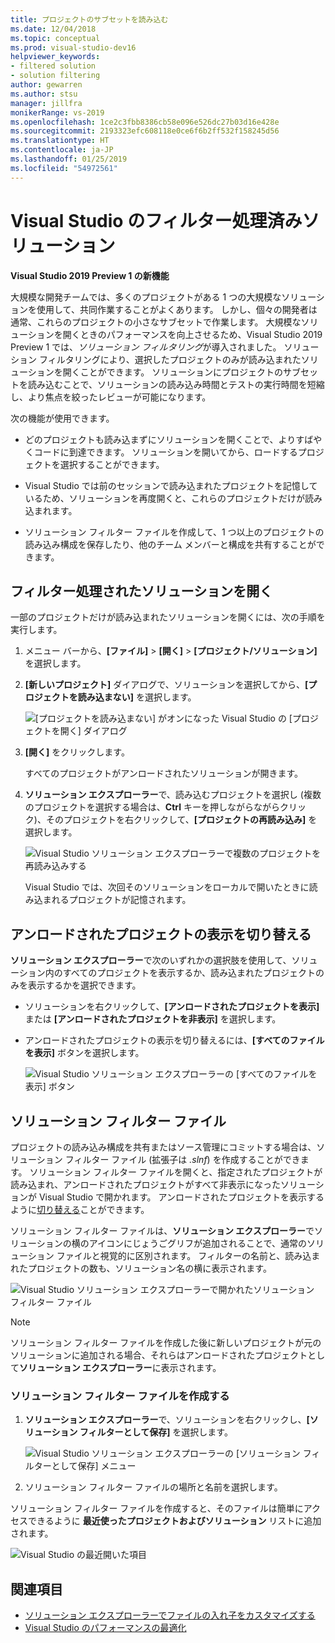 ```yaml
---
title: プロジェクトのサブセットを読み込む
ms.date: 12/04/2018
ms.topic: conceptual
ms.prod: visual-studio-dev16
helpviewer_keywords:
- filtered solution
- solution filtering
author: gewarren
ms.author: stsu
manager: jillfra
monikerRange: vs-2019
ms.openlocfilehash: 1ce2c3fbb8386cb58e096e526dc27b03d16e428e
ms.sourcegitcommit: 2193323efc608118e0ce6f6b2ff532f158245d56
ms.translationtype: HT
ms.contentlocale: ja-JP
ms.lasthandoff: 01/25/2019
ms.locfileid: "54972561"
---
```

# <a name="filtered-solutions-in-visual-studio"></a>Visual Studio のフィルター処理済みソリューション

**Visual Studio 2019 Preview 1 の新機能**

大規模な開発チームでは、多くのプロジェクトがある 1 つの大規模なソリューションを使用して、共同作業することがよくあります。 しかし、個々の開発者は通常、これらのプロジェクトの小さなサブセットで作業します。 大規模なソリューションを開くときのパフォーマンスを向上させるため、Visual Studio 2019 Preview 1 では、*ソリューション フィルタリング*が導入されました。 ソリューション フィルタリングにより、選択したプロジェクトのみが読み込まれたソリューションを開くことができます。 ソリューションにプロジェクトのサブセットを読み込むことで、ソリューションの読み込み時間とテストの実行時間を短縮し、より焦点を絞ったレビューが可能になります。

次の機能が使用できます。

- どのプロジェクトも読み込まずにソリューションを開くことで、よりすばやくコードに到達できます。 ソリューションを開いてから、ロードするプロジェクトを選択することができます。

- Visual Studio では前のセッションで読み込まれたプロジェクトを記憶しているため、ソリューションを再度開くと、これらのプロジェクトだけが読み込まれます。

- ソリューション フィルター ファイルを作成して、1 つ以上のプロジェクトの読み込み構成を保存したり、他のチーム メンバーと構成を共有することができます。

## <a name="open-a-filtered-solution"></a>フィルター処理されたソリューションを開く

一部のプロジェクトだけが読み込まれたソリューションを開くには、次の手順を実行します。

1. メニュー バーから、**[ファイル]** > **[開く]** > **[プロジェクト/ソリューション]** を選択します。

2. **[新しいプロジェクト]** ダイアログで、ソリューションを選択してから、**[プロジェクトを読み込まない]** を選択します。

   ![[プロジェクトを読み込まない] がオンになった Visual Studio の [プロジェクトを開く] ダイアログ](media/filtered-solutions/do-not-load-projects.png)

3. **[開く]** をクリックします。

   すべてのプロジェクトがアンロードされたソリューションが開きます。

4. **ソリューション エクスプローラー**で、読み込むプロジェクトを選択し (複数のプロジェクトを選択する場合は、**Ctrl** キーを押しながらながらクリック)、そのプロジェクトを右クリックして、**[プロジェクトの再読み込み]** を選択します。

   ![Visual Studio ソリューション エクスプローラーで複数のプロジェクトを再読み込みする](media/filtered-solutions/reload-project.png)

   Visual Studio では、次回そのソリューションをローカルで開いたときに読み込まれるプロジェクトが記憶されます。

## <a name="toggle-unloaded-project-visibility"></a>アンロードされたプロジェクトの表示を切り替える

**ソリューション エクスプローラー**で次のいずれかの選択肢を使用して、ソリューション内のすべてのプロジェクトを表示するか、読み込まれたプロジェクトのみを表示するかを選択できます。

- ソリューションを右クリックして、**[アンロードされたプロジェクトを表示]** または **[アンロードされたプロジェクトを非表示]** を選択します。

- アンロードされたプロジェクトの表示を切り替えるには、**[すべてのファイルを表示]** ボタンを選択します。

   ![Visual Studio ソリューション エクスプローラーの [すべてのファイルを表示] ボタン](media/filtered-solutions/show-all-files.PNG)

## <a name="solution-filter-files"></a>ソリューション フィルター ファイル

プロジェクトの読み込み構成を共有またはソース管理にコミットする場合は、ソリューション フィルター ファイル (拡張子は *.slnf*) を作成することができます。 ソリューション フィルター ファイルを開くと、指定されたプロジェクトが読み込まれ、アンロードされたプロジェクトがすべて非表示になったソリューションが Visual Studio で開かれます。 アンロードされたプロジェクトを表示するように[切り替える](#toggle-unloaded-project-visibility)ことができます。

ソリューション フィルター ファイルは、**ソリューション エクスプローラー**でソリューションの横のアイコンにじょうごグリフが追加されることで、通常のソリューション ファイルと視覚的に区別されます。 フィルターの名前と、読み込まれたプロジェクトの数も、ソリューション名の横に表示されます。

![Visual Studio ソリューション エクスプローラーで開かれたソリューション フィルター ファイル](media/filtered-solutions/solution-filter.PNG)

> [!NOTE]
> ソリューション フィルター ファイルを作成した後に新しいプロジェクトが元のソリューションに追加される場合、それらはアンロードされたプロジェクトとして**ソリューション エクスプローラー**に表示されます。

### <a name="create-a-solution-filter-file"></a>ソリューション フィルター ファイルを作成する

1. **ソリューション エクスプローラー**で、ソリューションを右クリックし、**[ソリューション フィルターとして保存]** を選択します。

   ![Visual Studio ソリューション エクスプローラーの [ソリューション フィルターとして保存] メニュー](media/filtered-solutions/save-as-solution-filter.png)

2. ソリューション フィルター ファイルの場所と名前を選択します。

ソリューション フィルター ファイルを作成すると、そのファイルは簡単にアクセスできるように **最近使ったプロジェクトおよびソリューション** リストに追加されます。

![Visual Studio の最近開いた項目](media/filtered-solutions/open-recent.png)

## <a name="see-also"></a>関連項目

- [ソリューション エクスプローラーでファイルの入れ子をカスタマイズする](file-nesting-solution-explorer.md)
- [Visual Studio のパフォーマンスの最適化](optimize-visual-studio-performance.md)